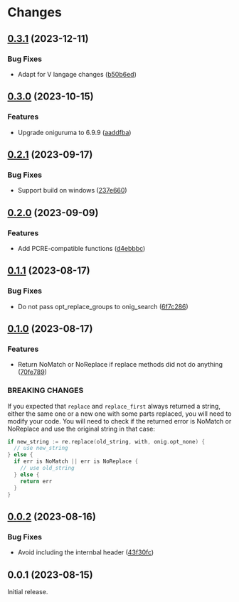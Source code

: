 # Changes

## [0.3.1](https://github.com/prantlf/v-onig/compare/v0.3.0...v0.3.1) (2023-12-11)

### Bug Fixes

* Adapt for V langage changes ([b50b6ed](https://github.com/prantlf/v-onig/commit/b50b6ed53796dcf5fcc912ac4fae5d000b32a5a9))

## [0.3.0](https://github.com/prantlf/v-onig/compare/v0.2.1...v0.3.0) (2023-10-15)

### Features

* Upgrade oniguruma to 6.9.9 ([aaddfba](https://github.com/prantlf/v-onig/commit/aaddfba83526524193a297c773250ef77693b884))

## [0.2.1](https://github.com/prantlf/v-onig/compare/v0.2.0...v0.2.1) (2023-09-17)

### Bug Fixes

* Support build on windows ([237e660](https://github.com/prantlf/v-onig/commit/237e660cda56da80c1fb2d8a8ab1e6c3e28cfc0c))

## [0.2.0](https://github.com/prantlf/v-onig/compare/v0.1.1...v0.2.0) (2023-09-09)

### Features

* Add PCRE-compatible functions ([d4ebbbc](https://github.com/prantlf/v-onig/commit/d4ebbbccbef4ee8a87fded20fb6dde5b5440bbcb))

## [0.1.1](https://github.com/prantlf/v-onig/compare/v0.1.0...v0.1.1) (2023-08-17)

### Bug Fixes

* Do not pass opt_replace_groups to onig_search ([6f7c286](https://github.com/prantlf/v-onig/commit/6f7c286e3aedc36defefaf80dd5ad8de08929fa7))

## [0.1.0](https://github.com/prantlf/v-onig/compare/v0.0.2...v0.1.0) (2023-08-17)

### Features

* Return NoMatch or NoReplace if replace methods did not do anything ([70fe789](https://github.com/prantlf/v-onig/commit/70fe7899b2c3624200283a113e5e5e6973147953))

### BREAKING CHANGES

If you expected that `replace` and `replace_first`
always returned a string, either the same one or a new one
with some parts replaced, you will need to modify your code. You
will need to check if the returned error is NoMatch or NoReplace
and use the original string in that case:
```go
if new_string := re.replace(old_string, with, onig.opt_none) {
  // use new_string
} else {
  if err is NoMatch || err is NoReplace {
    // use old_string
  } else {
    return err
  }
}
```

## [0.0.2](https://github.com/prantlf/v-onig/compare/v0.0.1...v0.0.2) (2023-08-16)

### Bug Fixes

* Avoid including the internbal header ([43f30fc](https://github.com/prantlf/v-onig/commit/43f30fca6caf189982b06030040aa7ade5550682))

## 0.0.1 (2023-08-15)

Initial release.
